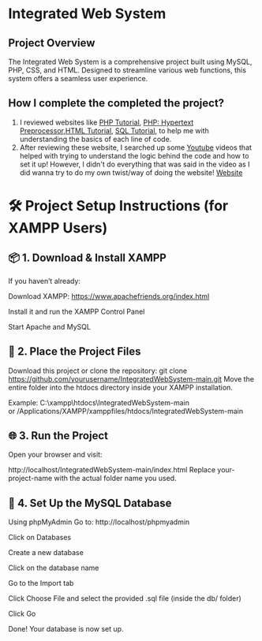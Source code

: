 # Integrated Web System
## Project Overview
The Integrated Web System is a comprehensive project built using MySQL, PHP, CSS, and HTML. Designed to streamline various web functions, this system offers a seamless user experience.

## How I complete the completed the project? 
1. I reviewed websites like [PHP Tutorial](http://www.w3schools.com/php), [PHP: Hypertext Preprocessor](www.php.net),[HTML Tutorial](www.w3schools.com/html), 
[SQL Tutorial](www.w3schools.com/sql), to help me with understanding the basics of each line of code.
2. After reviewing these website, I searched up some [Youtube](https://youtu.be/scd8YKiuS7I?si=jP-5ELILV12qaYB2) videos that helped with trying to understand the logic behind the code and how to set it up! However, I didn't do everything that was said in the video as I did wanna try to do my own twist/way of doing the website!
[Website](https://luluswebsite.000webhostapp.com/homepage.html)

# 🛠️ Project Setup Instructions (for XAMPP Users)
## 📦 1. Download & Install XAMPP
If you haven’t already:

Download XAMPP: https://www.apachefriends.org/index.html

Install it and run the XAMPP Control Panel

Start Apache and MySQL

## 📁 2. Place the Project Files
Download this project or clone the repository:
git clone https://github.com/yourusername/IntegratedWebSystem-main.git
Move the entire folder into the htdocs directory inside your XAMPP installation.

Example: C:\xampp\htdocs\IntegratedWebSystem-main\
or 
/Applications/XAMPP/xamppfiles/htdocs/IntegratedWebSystem-main

## 🌐 3. Run the Project
Open your browser and visit:

http://localhost/IntegratedWebSystem-main/index.html
Replace your-project-name with the actual folder name you used.

## 🧠 4. Set Up the MySQL Database
Using phpMyAdmin
Go to: http://localhost/phpmyadmin

Click on Databases

Create a new database

Click on the database name

Go to the Import tab

Click Choose File and select the provided .sql file (inside the db/ folder)

Click Go

Done! Your database is now set up.
